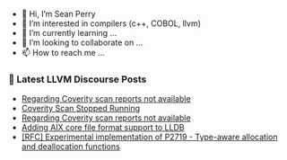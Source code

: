 - 👋 Hi, I’m Sean Perry
- 👀 I’m interested in compilers (c++, COBOL, llvm)
- 🌱 I’m currently learning ...
- 💞️ I’m looking to collaborate on ...
- 📫 How to reach me ...

<!---
s66perry/s66perry is a ✨ special ✨ repository because its `README.md` (this file) appears on your GitHub profile.
You can click the Preview link to take a look at your changes.
--->
### 📕 Latest LLVM Discourse Posts

<!-- DISCOURSE-LLVM:START -->
- [Regarding Coverity scan reports not available](https://discourse.llvm.org/t/regarding-coverity-scan-reports-not-available/83273#post_11)
- [Coverity Scan Stopped Running](https://discourse.llvm.org/t/coverity-scan-stopped-running/67856?page=2#post_37)
- [Regarding Coverity scan reports not available](https://discourse.llvm.org/t/regarding-coverity-scan-reports-not-available/83273#post_10)
- [Adding AIX core file format support to LLDB](https://discourse.llvm.org/t/adding-aix-core-file-format-support-to-lldb/83867#post_3)
- [[RFC] Experimental implementation of P2719 - Type-aware allocation and deallocation functions](https://discourse.llvm.org/t/rfc-experimental-implementation-of-p2719-type-aware-allocation-and-deallocation-functions/83876#post_1)
<!-- DISCOURSE-LLVM:END -->
